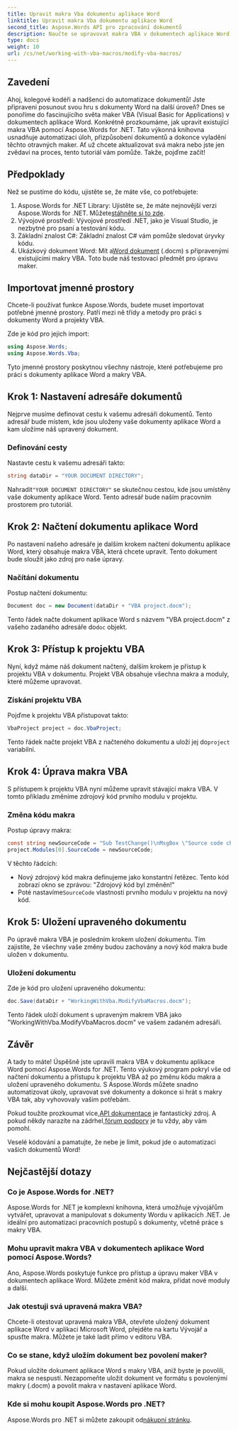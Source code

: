 ```yaml
---
title: Upravit makra Vba dokumentu aplikace Word
linktitle: Upravit makra Vba dokumentu aplikace Word
second_title: Aspose.Words API pro zpracování dokumentů
description: Naučte se upravovat makra VBA v dokumentech aplikace Word pomocí Aspose.Words for .NET. Postupujte podle našeho podrobného průvodce krok za krokem pro bezproblémovou automatizaci dokumentů!
type: docs
weight: 10
url: /cs/net/working-with-vba-macros/modify-vba-macros/
---
```

## Zavedení

Ahoj, kolegové kodéři a nadšenci do automatizace dokumentů! Jste připraveni posunout svou hru s dokumenty Word na další úroveň? Dnes se ponoříme do fascinujícího světa maker VBA (Visual Basic for Applications) v dokumentech aplikace Word. Konkrétně prozkoumáme, jak upravit existující makra VBA pomocí Aspose.Words for .NET. Tato výkonná knihovna usnadňuje automatizaci úloh, přizpůsobení dokumentů a dokonce vyladění těchto otravných maker. Ať už chcete aktualizovat svá makra nebo jste jen zvědaví na proces, tento tutoriál vám pomůže. Takže, pojďme začít!

## Předpoklady

Než se pustíme do kódu, ujistěte se, že máte vše, co potřebujete:

1.  Aspose.Words for .NET Library: Ujistěte se, že máte nejnovější verzi Aspose.Words for .NET. Můžete[stáhněte si to zde](https://releases.aspose.com/words/net/).
2. Vývojové prostředí: Vývojové prostředí .NET, jako je Visual Studio, je nezbytné pro psaní a testování kódu.
3. Základní znalost C#: Základní znalost C# vám pomůže sledovat úryvky kódu.
4.  Ukázkový dokument Word: Mít a[Word dokument](https://github.com/aspose-words/Aspose.Words-for-.NET/raw/99ba2a2d8b5d650deb40106225f383376b8b4bc6/Examples/Data/VBA%20project.docm) (.docm) s připravenými existujícími makry VBA. Toto bude náš testovací předmět pro úpravu maker.

## Importovat jmenné prostory

Chcete-li používat funkce Aspose.Words, budete muset importovat potřebné jmenné prostory. Patří mezi ně třídy a metody pro práci s dokumenty Word a projekty VBA.

Zde je kód pro jejich import:

```csharp
using Aspose.Words;
using Aspose.Words.Vba;
```

Tyto jmenné prostory poskytnou všechny nástroje, které potřebujeme pro práci s dokumenty aplikace Word a makry VBA.

## Krok 1: Nastavení adresáře dokumentů

Nejprve musíme definovat cestu k vašemu adresáři dokumentů. Tento adresář bude místem, kde jsou uloženy vaše dokumenty aplikace Word a kam uložíme náš upravený dokument.

### Definování cesty

Nastavte cestu k vašemu adresáři takto:

```csharp
string dataDir = "YOUR DOCUMENT DIRECTORY";
```

 Nahradit`"YOUR DOCUMENT DIRECTORY"` se skutečnou cestou, kde jsou umístěny vaše dokumenty aplikace Word. Tento adresář bude naším pracovním prostorem pro tutoriál.

## Krok 2: Načtení dokumentu aplikace Word

Po nastavení našeho adresáře je dalším krokem načtení dokumentu aplikace Word, který obsahuje makra VBA, která chcete upravit. Tento dokument bude sloužit jako zdroj pro naše úpravy.

### Načítání dokumentu

Postup načtení dokumentu:

```csharp
Document doc = new Document(dataDir + "VBA project.docm");
```

 Tento řádek načte dokument aplikace Word s názvem "VBA project.docm" z vašeho zadaného adresáře do`doc` objekt.

## Krok 3: Přístup k projektu VBA

Nyní, když máme náš dokument načtený, dalším krokem je přístup k projektu VBA v dokumentu. Projekt VBA obsahuje všechna makra a moduly, které můžeme upravovat.

### Získání projektu VBA

Pojďme k projektu VBA přistupovat takto:

```csharp
VbaProject project = doc.VbaProject;
```

 Tento řádek načte projekt VBA z načteného dokumentu a uloží jej do`project` variabilní.

## Krok 4: Úprava makra VBA

S přístupem k projektu VBA nyní můžeme upravit stávající makra VBA. V tomto příkladu změníme zdrojový kód prvního modulu v projektu.

### Změna kódu makra

Postup úpravy makra:

```csharp
const string newSourceCode = "Sub TestChange()\nMsgBox \"Source code changed!\"\nEnd Sub";
project.Modules[0].SourceCode = newSourceCode;
```

V těchto řádcích:
- Nový zdrojový kód makra definujeme jako konstantní řetězec. Tento kód zobrazí okno se zprávou: "Zdrojový kód byl změněn!"
-  Poté nastavíme`SourceCode` vlastnosti prvního modulu v projektu na nový kód.

## Krok 5: Uložení upraveného dokumentu

Po úpravě makra VBA je posledním krokem uložení dokumentu. Tím zajistíte, že všechny vaše změny budou zachovány a nový kód makra bude uložen v dokumentu.

### Uložení dokumentu

Zde je kód pro uložení upraveného dokumentu:

```csharp
doc.Save(dataDir + "WorkingWithVba.ModifyVbaMacros.docm");
```

Tento řádek uloží dokument s upraveným makrem VBA jako "WorkingWithVba.ModifyVbaMacros.docm" ve vašem zadaném adresáři.

## Závěr

A tady to máte! Úspěšně jste upravili makra VBA v dokumentu aplikace Word pomocí Aspose.Words for .NET. Tento výukový program pokryl vše od načtení dokumentu a přístupu k projektu VBA až po změnu kódu makra a uložení upraveného dokumentu. S Aspose.Words můžete snadno automatizovat úkoly, upravovat své dokumenty a dokonce si hrát s makry VBA tak, aby vyhovovaly vašim potřebám.

 Pokud toužíte prozkoumat více,[API dokumentace](https://reference.aspose.com/words/net/) je fantastický zdroj. A pokud někdy narazíte na zádrhel,[fórum podpory](https://forum.aspose.com/c/words/8) je tu vždy, aby vám pomohl.

Veselé kódování a pamatujte, že nebe je limit, pokud jde o automatizaci vašich dokumentů Word!

## Nejčastější dotazy

### Co je Aspose.Words for .NET?  
Aspose.Words for .NET je komplexní knihovna, která umožňuje vývojářům vytvářet, upravovat a manipulovat s dokumenty Wordu v aplikacích .NET. Je ideální pro automatizaci pracovních postupů s dokumenty, včetně práce s makry VBA.

### Mohu upravit makra VBA v dokumentech aplikace Word pomocí Aspose.Words?  
Ano, Aspose.Words poskytuje funkce pro přístup a úpravu maker VBA v dokumentech aplikace Word. Můžete změnit kód makra, přidat nové moduly a další.

### Jak otestuji svá upravená makra VBA?  
Chcete-li otestovat upravená makra VBA, otevřete uložený dokument aplikace Word v aplikaci Microsoft Word, přejděte na kartu Vývojář a spusťte makra. Můžete je také ladit přímo v editoru VBA.

### Co se stane, když uložím dokument bez povolení maker?  
Pokud uložíte dokument aplikace Word s makry VBA, aniž byste je povolili, makra se nespustí. Nezapomeňte uložit dokument ve formátu s povolenými makry (.docm) a povolit makra v nastavení aplikace Word.

### Kde si mohu koupit Aspose.Words pro .NET?  
 Aspose.Words pro .NET si můžete zakoupit od[nákupní stránku](https://purchase.aspose.com/buy).